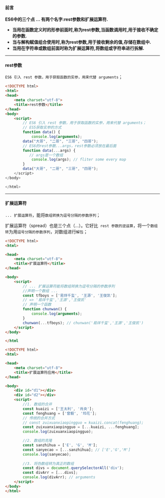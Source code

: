 #### **前言**

**ES6中的三个点 ... 有两个名字:rest参数和扩展运算符.**

- **当用在函数定义时的形参前面时,称为rest参数,当函数调用时,用于接收不确定的参数.**
- **当与解构赋值组合使用时,称为rest参数,用于接收剩余的值,存储在数组中.**
- **当用在字符串或数组前面时称为扩展运算符,将数组或字符串进行拆解.**





---------------------

#### rest参数

`ES6 引入 rest 参数，用于获取函数的实参，用来代替 arguments`；

```html
<!DOCTYPE html>
<html>
<head>
    <meta charset="utf-8">
    <title>rest参数</title>
</head>
<body>
    <script>
        // ES6 引入 rest 参数，用于获取函数的实参，用来代替 arguments；
        // ES5获取实参的方式
        function data() {
            console.log(arguments);
        data("大哥", "二哥", "三哥", "四哥");
        // ES6的rest参数...args，rest参数必须放在最后面
        function data(...args) {
           // args是一个数组
            console.log(args); // fliter some every map
        }
        data("大哥", "二哥", "三哥", "四哥");
    </script>
</body>

</html>
```

-----

#### 扩展运算符

`... 扩展运算符`，能将`数组转换为逗号分隔的参数序列`；

扩展运算符（spread）也是三个点（...）。它好比` rest 参数的逆运算`，将一个`数组转`为用`逗号分隔的参数序列`，对数组进行`解包`；

```html
<!DOCTYPE html>
<html>

<head>
    <meta charset="utf-8">
    <title>扩展运算符</title>
</head>

<body>
    <script>
        // ... 扩展运算符能将数组转换为逗号分隔的参数序列
        //声明一个数组 ...
        const tfboys = ['易烊千玺', '王源', '王俊凯'];
        // => '易烊千玺','王源','王俊凯'
        // 声明一个函数
        function chunwan() {
            console.log(arguments);
        }
        chunwan(...tfboys); // chunwan('易烊千玺','王源','王俊凯')
    </script>
</body>

</html
```

```html
<!DOCTYPE html>
<html>

<head>
    <meta charset="utf-8">
    <title>扩展运算符应用</title>
</head>

<body>
    <div id="d1"></div>
    <div id="d2"></div>
    <script>
        //1. 数组的合并 
        const kuaizi = ['王太利', '肖央'];
        const fenghuang = ['曾毅', '玲花'];
        // 传统的合并方式
        // const zuixuanxiaopingguo = kuaizi.concat(fenghuang);
        const zuixuanxiaopingguo = [...kuaizi, ...fenghuang];
        console.log(zuixuanxiaopingguo);

        //2. 数组的克隆
        const sanzhihua = ['E', 'G', 'M'];
        const sanyecao = [...sanzhihua]; // ['E','G','M']
        console.log(sanyecao);
        
        //3. 将伪数组转为真正的数组
        const divs = document.querySelectorAll('div');
        const divArr = [...divs];
        console.log(divArr); // arguments
    </script>
</body>
</html>
```

